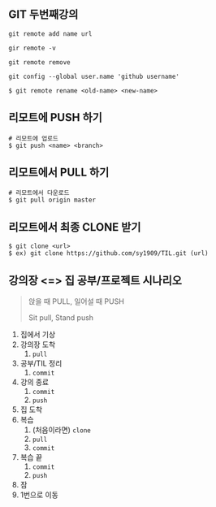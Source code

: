 

## GIT 두번째강의



```git remote add name url```

```gir remote -v```

```git remote remove```


```git config --global user.name 'github username'```

```
$ git remote rename <old-name> <new-name>
```

## 리모트에 PUSH 하기

```
# 리모트에 업로드
$ git push <name> <branch>
```

## 리모트에서 PULL 하기

```
# 리모트에서 다운로드
$ git pull origin master 
```

## 리모트에서 최종 CLONE 받기

```
$ git clone <url> 
$ ex) git clone https://github.com/sy1909/TIL.git (url)
```

## 강의장 <=> 집 공부/프로젝트 시나리오

> 앉을 때 PULL, 일어설 때 PUSH
>
> Sit pull, Stand push

1. 집에서 기상
2. 강의장 도착
   1. `pull`
3. 공부/TIL 정리
   1. `commit`
4. 강의 종료
   1. `commit`
   2. `push`
5. 집 도착
6. 복습
   1. (처음이라면) `clone`
   2. `pull`
   3. `commit`
7. 복습 끝
   1. `commit`
   2. `push`
8. 잠
9. 1번으로 이동



